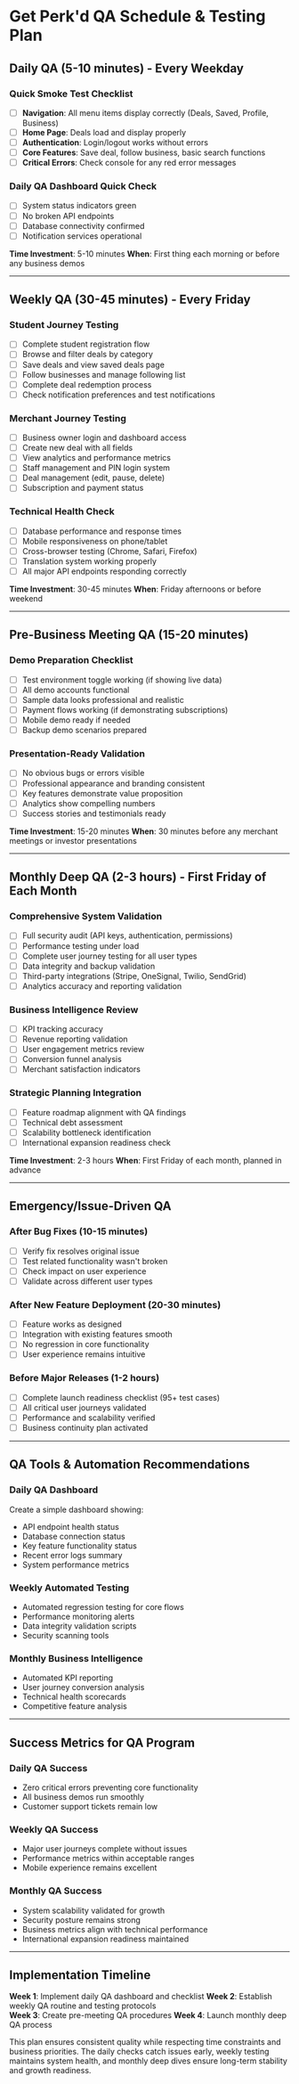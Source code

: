 # Get Perk'd QA Schedule & Testing Plan

## Daily QA (5-10 minutes) - Every Weekday

### Quick Smoke Test Checklist
- [ ] **Navigation**: All menu items display correctly (Deals, Saved, Profile, Business)
- [ ] **Home Page**: Deals load and display properly
- [ ] **Authentication**: Login/logout works without errors
- [ ] **Core Features**: Save deal, follow business, basic search functions
- [ ] **Critical Errors**: Check console for any red error messages

### Daily QA Dashboard Quick Check
- [ ] System status indicators green
- [ ] No broken API endpoints
- [ ] Database connectivity confirmed
- [ ] Notification services operational

**Time Investment**: 5-10 minutes
**When**: First thing each morning or before any business demos

---

## Weekly QA (30-45 minutes) - Every Friday

### Student Journey Testing
- [ ] Complete student registration flow
- [ ] Browse and filter deals by category
- [ ] Save deals and view saved deals page
- [ ] Follow businesses and manage following list
- [ ] Complete deal redemption process
- [ ] Check notification preferences and test notifications

### Merchant Journey Testing
- [ ] Business owner login and dashboard access
- [ ] Create new deal with all fields
- [ ] View analytics and performance metrics
- [ ] Staff management and PIN login system
- [ ] Deal management (edit, pause, delete)
- [ ] Subscription and payment status

### Technical Health Check
- [ ] Database performance and response times
- [ ] Mobile responsiveness on phone/tablet
- [ ] Cross-browser testing (Chrome, Safari, Firefox)
- [ ] Translation system working properly
- [ ] All major API endpoints responding correctly

**Time Investment**: 30-45 minutes
**When**: Friday afternoons or before weekend

---

## Pre-Business Meeting QA (15-20 minutes)

### Demo Preparation Checklist
- [ ] Test environment toggle working (if showing live data)
- [ ] All demo accounts functional
- [ ] Sample data looks professional and realistic
- [ ] Payment flows working (if demonstrating subscriptions)
- [ ] Mobile demo ready if needed
- [ ] Backup demo scenarios prepared

### Presentation-Ready Validation
- [ ] No obvious bugs or errors visible
- [ ] Professional appearance and branding consistent
- [ ] Key features demonstrate value proposition
- [ ] Analytics show compelling numbers
- [ ] Success stories and testimonials ready

**Time Investment**: 15-20 minutes
**When**: 30 minutes before any merchant meetings or investor presentations

---

## Monthly Deep QA (2-3 hours) - First Friday of Each Month

### Comprehensive System Validation
- [ ] Full security audit (API keys, authentication, permissions)
- [ ] Performance testing under load
- [ ] Complete user journey testing for all user types
- [ ] Data integrity and backup validation
- [ ] Third-party integrations (Stripe, OneSignal, Twilio, SendGrid)
- [ ] Analytics accuracy and reporting validation

### Business Intelligence Review
- [ ] KPI tracking accuracy
- [ ] Revenue reporting validation  
- [ ] User engagement metrics review
- [ ] Conversion funnel analysis
- [ ] Merchant satisfaction indicators

### Strategic Planning Integration
- [ ] Feature roadmap alignment with QA findings
- [ ] Technical debt assessment
- [ ] Scalability bottleneck identification
- [ ] International expansion readiness check

**Time Investment**: 2-3 hours
**When**: First Friday of each month, planned in advance

---

## Emergency/Issue-Driven QA

### After Bug Fixes (10-15 minutes)
- [ ] Verify fix resolves original issue
- [ ] Test related functionality wasn't broken
- [ ] Check impact on user experience
- [ ] Validate across different user types

### After New Feature Deployment (20-30 minutes)
- [ ] Feature works as designed
- [ ] Integration with existing features smooth
- [ ] No regression in core functionality
- [ ] User experience remains intuitive

### Before Major Releases (1-2 hours)
- [ ] Complete launch readiness checklist (95+ test cases)
- [ ] All critical user journeys validated
- [ ] Performance and scalability verified
- [ ] Business continuity plan activated

---

## QA Tools & Automation Recommendations

### Daily QA Dashboard
Create a simple dashboard showing:
- API endpoint health status
- Database connection status  
- Key feature functionality status
- Recent error logs summary
- System performance metrics

### Weekly Automated Testing
- Automated regression testing for core flows
- Performance monitoring alerts
- Data integrity validation scripts
- Security scanning tools

### Monthly Business Intelligence
- Automated KPI reporting
- User journey conversion analysis
- Technical health scorecards
- Competitive feature analysis

---

## Success Metrics for QA Program

### Daily QA Success
- Zero critical errors preventing core functionality
- All business demos run smoothly
- Customer support tickets remain low

### Weekly QA Success  
- Major user journeys complete without issues
- Performance metrics within acceptable ranges
- Mobile experience remains excellent

### Monthly QA Success
- System scalability validated for growth
- Security posture remains strong
- Business metrics align with technical performance
- International expansion readiness maintained

---

## Implementation Timeline

**Week 1**: Implement daily QA dashboard and checklist
**Week 2**: Establish weekly QA routine and testing protocols  
**Week 3**: Create pre-meeting QA procedures
**Week 4**: Launch monthly deep QA process

This plan ensures consistent quality while respecting time constraints and business priorities. The daily checks catch issues early, weekly testing maintains system health, and monthly deep dives ensure long-term stability and growth readiness.